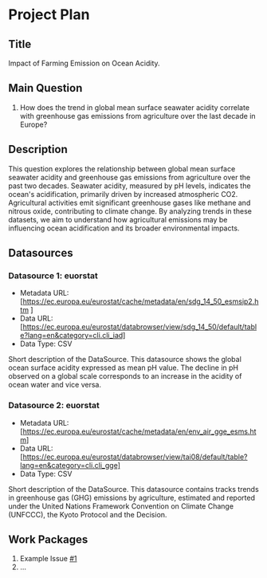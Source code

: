 # Project Plan

## Title
<!-- Give your project a short title. -->
Impact of Farming Emission on Ocean Acidity.

## Main Question

<!-- Think about one main question you want to answer based on the data. -->
1. How does the trend in global mean surface seawater acidity correlate with greenhouse gas emissions from agriculture over the last decade in Europe?

## Description

<!-- Describe your data science project in max. 200 words. Consider writing about why and how you attempt it. -->
This question explores the relationship between global mean surface seawater acidity and greenhouse gas emissions from agriculture over the past two decades. Seawater acidity, measured by pH levels, indicates the ocean's acidification, primarily driven by increased atmospheric CO2. Agricultural activities emit significant greenhouse gases like methane and nitrous oxide, contributing to climate change. By analyzing trends in these datasets, we aim to understand how agricultural emissions may be influencing ocean acidification and its broader environmental impacts. 

## Datasources

<!-- Describe each datasources you plan to use in a section. Use the prefic "DatasourceX" where X is the id of the datasource. -->

### Datasource 1: euorstat
* Metadata URL: [https://ec.europa.eu/eurostat/cache/metadata/en/sdg_14_50_esmsip2.htm  ]
* Data URL: [https://ec.europa.eu/eurostat/databrowser/view/sdg_14_50/default/table?lang=en&category=cli.cli_iad]
* Data Type: CSV

Short description of the DataSource.
This datasource shows the global ocean surface acidity expressed as mean pH value. The decline in pH observed on a global scale corresponds to an increase in the acidity of ocean water and vice versa.

### Datasource 2: euorstat
* Metadata URL: [https://ec.europa.eu/eurostat/cache/metadata/en/env_air_gge_esms.htm]
* Data URL: [https://ec.europa.eu/eurostat/databrowser/view/tai08/default/table?lang=en&category=cli.cli_gge]
* Data Type: CSV

Short description of the DataSource.
This datasource contains tracks trends in greenhouse gas (GHG) emissions by agriculture, estimated and reported under the United Nations Framework Convention on Climate Change (UNFCCC), the Kyoto Protocol and the Decision.

## Work Packages

<!-- List of work packages ordered sequentially, each pointing to an issue with more details. -->

1. Example Issue [#1][i1]
2. ...

[i1]: https://github.com/jvalue/made-template/issues/1

